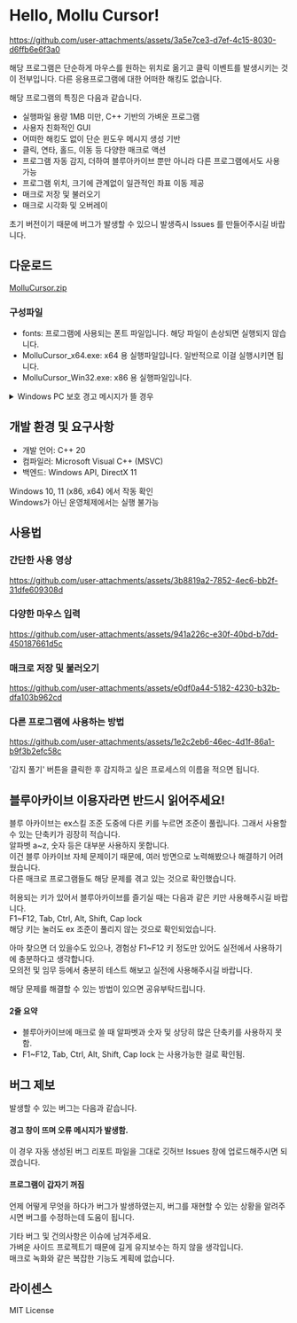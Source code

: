 # Hello, Mollu Cursor!

https://github.com/user-attachments/assets/3a5e7ce3-d7ef-4c15-8030-d6ffb6e6f3a0

해당 프로그램은 단순하게 마우스를 원하는 위치로 옮기고 클릭 이벤트를 발생시키는 것이 전부입니다.
다른 응용프로그램에 대한 어떠한 해킹도 없습니다.

해당 프로그램의 특징은 다음과 같습니다.

* 실행파일 용량 1MB 미만, C++ 기반의 가벼운 프로그램
* 사용자 친화적인 GUI
* 어떠한 해킹도 없이 단순 윈도우 메시지 생성 기반
* 클릭, 연타, 홀드, 이동 등 다양한 매크로 액션
* 프로그램 자동 감지, 더하여 블루아카이브 뿐만 아니라 다른 프로그램에서도 사용 가능
* 프로그램 위치, 크기에 관계없이 일관적인 좌표 이동 제공
* 매크로 저장 및 불러오기
* 매크로 시각화 및 오버레이

초기 버전이기 때문에 버그가 발생할 수 있으니 발생즉시 Issues 를 만들어주시길 바랍니다.

## 다운로드
[MolluCursor.zip](https://github.com/user-attachments/files/21177376/MolluCursor.zip)

### 구성파일
* fonts: 프로그램에 사용되는 폰트 파일입니다. 해당 파일이 손상되면 실행되지 않습니다.
* MolluCursor_x64.exe: x64 용 실행파일입니다. 일반적으로 이걸 실행시키면 됩니다.
* MolluCursor_Win32.exe: x86 용 실행파일입니다.

<details>
<summary> Windows PC 보호 경고 메시지가 뜰 경우 </summary>

<img width="776" height="735" alt="image" src="https://github.com/user-attachments/assets/def2f333-b82e-4b06-ad9e-13b141a0be6a" />


해당 경고는 인증서가 없기 때문에 발생합니다.  
이 프로그램은 무료로 배포되며 소스 코드도 모두 공개되어 있어, 유료 인증서를 구매해 적용할 여유가 없습니다.  
이 점에 양해부탁드립니다.

<img width="778" height="731" alt="image" src="https://github.com/user-attachments/assets/e1cb4478-3494-46ce-a1ce-04e0a142fe1a" />

<img width="783" height="730" alt="image" src="https://github.com/user-attachments/assets/07dba985-0150-4615-805c-f3472ea05ba3" />


위와 같은 방법으로 프로그램을 실행시킬 수 있습니다.  
코드를 읽으실 수 있으면 아시겠지만 특별히 악성 코드나 해킹, 후킹 등의 코드는 존재하지 않습니다.  
배포용 exe 파일에도 장난쳐놓지 않았구요.  

영 불안하시면 소스파일 직접 빌드해서 사용하시면 되겠습니다.  

</details>

## 개발 환경 및 요구사항
* 개발 언어: C++ 20
* 컴파일러: Microsoft Visual C++ (MSVC) 
* 백엔드: Windows API, DirectX 11

Windows 10, 11 (x86, x64) 에서 작동 확인  
Windows가 아닌 운영체제에서는 실행 불가능

## 사용법

### 간단한 사용 영상
https://github.com/user-attachments/assets/3b8819a2-7852-4ec6-bb2f-31dfe609308d

### 다양한 마우스 입력

https://github.com/user-attachments/assets/941a226c-e30f-40bd-b7dd-450187661d5c

### 매크로 저장 및 불러오기

https://github.com/user-attachments/assets/e0df0a44-5182-4230-b32b-dfa103b962cd

### 다른 프로그램에 사용하는 방법

https://github.com/user-attachments/assets/1e2c2eb6-46ec-4d1f-86a1-b9f3b2efc58c

'감지 풀기' 버튼을 클릭한 후 감지하고 싶은 프로세스의 이름을 적으면 됩니다.

## 블루아카이브 이용자라면 반드시 읽어주세요!
블루 아카이브는 ex스킬 조준 도중에 다른 키를 누르면 조준이 풀립니다. 그래서 사용할 수 있는 단축키가 굉장히 적습니다.  
알파벳 a~z, 숫자 등은 대부분 사용하지 못합니다.  
이건 블루 아카이브 자체 문제이기 때문에, 여러 방면으로 노력해봤으나 해결하기 어려웠습니다.  
다른 매크로 프로그램들도 해당 문제를 겪고 있는 것으로 확인했습니다.  
  
허용되는 키가 있어서 블루아카이브를 즐기실 때는 다음과 같은 키만 사용해주시길 바랍니다.  
F1~F12, Tab, Ctrl, Alt, Shift, Cap lock  
해당 키는 눌러도 ex 조준이 풀리지 않는 것으로 확인되었습니다.  
  
아마 찾으면 더 있을수도 있으나, 경험상 F1~F12 키 정도만 있어도 실전에서 사용하기에 충분하다고 생각합니다.  
모의전 및 임무 등에서 충분히 테스트 해보고 실전에 사용해주시길 바랍니다.  

해당 문제를 해결할 수 있는 방법이 있으면 공유부탁드립니다.  

#### 2줄 요약
* 블루아카이브에 매크로 쓸 때 알파벳과 숫자 및 상당히 많은 단축키를 사용하지 못함.
* F1~F12, Tab, Ctrl, Alt, Shift, Cap lock 는 사용가능한 걸로 확인됨.

## 버그 제보
발생할 수 있는 버그는 다음과 같습니다.

#### 경고 창이 뜨며 오류 메시지가 발생함.  
이 경우 자동 생성된 버그 리포트 파일을 그대로 깃허브 Issues 창에 업로드해주시면 되겠습니다.

#### 프로그램이 갑자기 꺼짐  
언제 어떻게 무엇을 하다가 버그가 발생하였는지, 버그를 재현할 수 있는 상황을 알려주시면 버그를 수정하는데 도움이 됩니다.

기타 버그 및 건의사항은 이슈에 남겨주세요.  
가벼운 사이드 프로젝트기 때문에 길게 유지보수는 하지 않을 생각입니다.  
매크로 녹화와 같은 복잡한 기능도 계획에 없습니다.  

## 라이센스
MIT License

